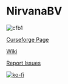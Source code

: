 # NirvanaBV

![cfb1](https://cf.way2muchnoise.eu/full_443402_downloads.svg)


[Curseforge Page](https://www.curseforge.com/minecraft/modpacks/nirvana-vanilla)

[Wiki](https://github.com/jwiley17/NirvanaBV/wiki)

[Report Issues](https://github.com/jwiley17/NirvanaBV/issues)


[![ko-fi](https://ko-fi.com/img/githubbutton_sm.svg)](https://ko-fi.com/R6R329K9O)

